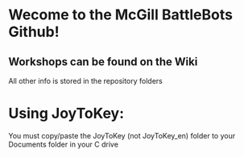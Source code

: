 # Wecome to the McGill BattleBots Github!

## Workshops can be found on the Wiki
All other info is stored in the repository folders 

# Using JoyToKey:
You must copy/paste the JoyToKey (not JoyToKey_en) folder to your Documents folder in your C drive
